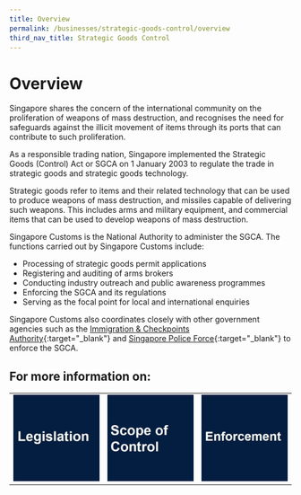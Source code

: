 ```yaml
---
title: Overview
permalink: /businesses/strategic-goods-control/overview
third_nav_title: Strategic Goods Control
---
```


# Overview

Singapore shares the concern of the international community on the proliferation of weapons of mass destruction, and recognises the need for safeguards against the illicit movement of items through its ports that can contribute to such proliferation.

As a responsible trading nation, Singapore implemented the Strategic Goods (Control) Act or SGCA on 1 January 2003 to regulate the trade in strategic goods and strategic goods technology.

Strategic goods refer to items and their related technology that can be used to produce weapons of mass destruction, and missiles capable of delivering such weapons. This includes arms and military equipment, and commercial items that can be used to develop weapons of mass destruction.

Singapore Customs is the National Authority to administer the SGCA. The functions carried out by Singapore Customs include:

-   Processing of strategic goods permit applications
-   Registering and auditing of arms brokers
-   Conducting industry outreach and public awareness programmes
-   Enforcing the SGCA and its regulations
-   Serving as the focal point for local and international enquiries


Singapore Customs also coordinates closely with other government agencies such as the  [Immigration & Checkpoints Authority](http://www.ica.gov.sg/){:target="_blank"}  and  [Singapore Police Force](http://www.spf.gov.sg/){:target="_blank"}  to enforce the SGCA.

## For more information on: 

|  |  |  |
|--|--|--|
| **[![](/images/sgco1.jpg)](/businesses/strategic-goods-control-1/overview/legislation)** |**[![](/images/sgco2.jpg)](/businesses/strategic-goods-control-1/overview/scope-of-control)** | **[![](/images/sgco3.jpg)](/businesses/strategic-goods-control-1/overview/enforcement)** |
